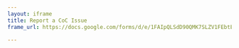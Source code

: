 ```yaml
---
layout: iframe
title: Report a CoC Issue
frame_url: https://docs.google.com/forms/d/e/1FAIpQLSdD90QMK7SLZV1FEbtEMUC_qJl6tEtUlnaGRgk68irRDUvG4w/viewform

---
```

